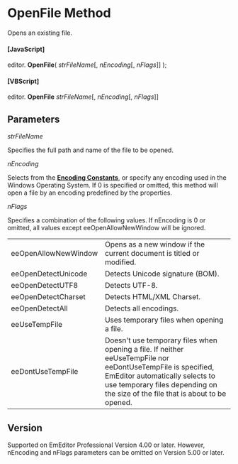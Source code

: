# OpenFile Method

Opens an existing file.

#### \[JavaScript\]

editor. **OpenFile**( _strFileName_\[, _nEncoding_\[, _nFlags_\]\] );

#### \[VBScript\]

editor. **OpenFile** _strFileName_\[, _nEncoding_\[, _nFlags_\]\]

## Parameters

_strFileName_

Specifies the full path and name of the file to be opened.

_nEncoding_

Selects from the **[Encoding Constants](../const/const_encoding)**,
or specify any encoding used in the Windows Operating System. If 0 is specified or omitted, this method will
open a file by an encoding predefined by the properties.

_nFlags_

Specifies a combination of the following values. If nEncoding is 0 or omitted, all values except eeOpenAllowNewWindow will be ignored.

|     |     |
| --- | --- |
| eeOpenAllowNewWindow | Opens as a new window if the current document is titled or modified. |
| eeOpenDetectUnicode | Detects Unicode signature (BOM). |
| eeOpenDetectUTF8 | Detects UTF-8. |
| eeOpenDetectCharset | Detects HTML/XML Charset. |
| eeOpenDetectAll | Detects all encodings. |
| eeUseTempFile | Uses temporary files when opening a file. |
| eeDontUseTempFile | Doesn't use temporary files when opening a file. If neither eeUseTempFile nor eeDontUseTempFile is specified, EmEditor automatically selects to use temporary files depending on the size of the file that is about to be opened. |

## Version

Supported on EmEditor Professional Version 4.00 or later. However, nEncoding and nFlags parameters can be omitted on Version 5.00 or later.